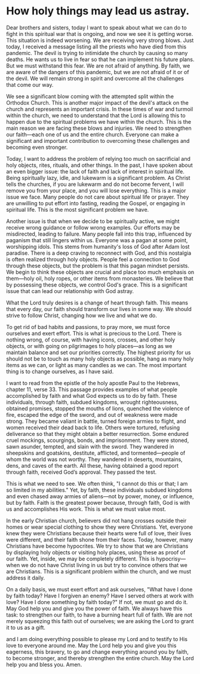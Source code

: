 # How holy things may lead us astray.

Dear brothers and sisters, today I want to speak about what we can do to fight in this spiritual war that is ongoing, and now we see it is getting worse. This situation is indeed worsening. We are receiving very strong blows. Just today, I received a message listing all the priests who have died from this pandemic. The devil is trying to intimidate the church by causing so many deaths. He wants us to live in fear so that he can implement his future plans. But we must withstand this fear. We are not afraid of anything. By faith, we are aware of the dangers of this pandemic, but we are not afraid of it or of the devil. We will remain strong in spirit and overcome all the challenges that come our way.

We see a significant blow coming with the attempted split within the Orthodox Church. This is another major impact of the devil's attack on the church and represents an important crisis. In these times of war and turmoil within the church, we need to understand that the Lord is allowing this to happen due to the spiritual problems we have within the church. This is the main reason we are facing these blows and injuries. We need to strengthen our faith—each one of us and the entire church. Everyone can make a significant and important contribution to overcoming these challenges and becoming even stronger.

Today, I want to address the problem of relying too much on sacrificial and holy objects, rites, rituals, and other things. In the past, I have spoken about an even bigger issue: the lack of faith and lack of interest in spiritual life. Being spiritually lazy, idle, and lukewarm is a significant problem. As Christ tells the churches, if you are lukewarm and do not become fervent, I will remove you from your place, and you will lose everything. This is a major issue we face. Many people do not care about spiritual life or prayer. They are unwilling to put effort into fasting, reading the Gospel, or engaging in spiritual life. This is the most significant problem we have.

Another issue is that when we decide to be spiritually active, we might receive wrong guidance or follow wrong examples. Our efforts may be misdirected, leading to failure. Many people fall into this trap, influenced by paganism that still lingers within us. Everyone was a pagan at some point, worshipping idols. This stems from humanity's loss of God after Adam lost paradise. There is a deep craving to reconnect with God, and this nostalgia is often realized through holy objects. People feel a connection to God through these objects, but the problem is that this pagan mindset persists. We begin to think these objects are crucial and place too much emphasis on them—holy oil, holy ropes, or other items from monasteries. We believe that by possessing these objects, we control God's grace. This is a significant issue that can lead our relationship with God astray.

What the Lord truly desires is a change of heart through faith. This means that every day, our faith should transform our lives in some way. We should strive to follow Christ, changing how we live and what we do.

To get rid of bad habits and passions, to pray more, we must force ourselves and exert effort. This is what is precious to the Lord. There is nothing wrong, of course, with having icons, crosses, and other holy objects, or with going on pilgrimages to holy places—as long as we maintain balance and set our priorities correctly. The highest priority for us should not be to touch as many holy objects as possible, hang as many holy items as we can, or light as many candles as we can. The most important thing is to change ourselves, as I have said.

I want to read from the epistle of the holy apostle Paul to the Hebrews, chapter 11, verse 33. This passage provides examples of what people accomplished by faith and what God expects us to do by faith. These individuals, through faith, subdued kingdoms, wrought righteousness, obtained promises, stopped the mouths of lions, quenched the violence of fire, escaped the edge of the sword, and out of weakness were made strong. They became valiant in battle, turned foreign armies to flight, and women received their dead back to life. Others were tortured, refusing deliverance so that they might obtain a better resurrection. Some endured cruel mockings, scourgings, bonds, and imprisonment. They were stoned, sawn asunder, tempted, and slain with the sword. They wandered in sheepskins and goatskins, destitute, afflicted, and tormented—people of whom the world was not worthy. They wandered in deserts, mountains, dens, and caves of the earth. All these, having obtained a good report through faith, received God’s approval. They passed the test.

This is what we need to see. We often think, "I cannot do this or that; I am so limited in my abilities." Yet, by faith, these individuals subdued kingdoms and even chased away armies of aliens—not by power, money, or influence, but by faith. Faith is the greatest power because, through faith, God is with us and accomplishes His work. This is what we must value most.

In the early Christian church, believers did not hang crosses outside their homes or wear special clothing to show they were Christians. Yet, everyone knew they were Christians because their hearts were full of love, their lives were different, and their faith shone from their faces. Today, however, many Christians have become hypocrites. We try to show that we are Christians by displaying holy objects or visiting holy places, using these as proof of our faith. Yet, inside, we may be completely different. This is hypocrisy—when we do not have Christ living in us but try to convince others that we are Christians. This is a significant problem within the church, and we must address it daily.

On a daily basis, we must exert effort and ask ourselves, "What have I done by faith today? Have I forgiven an enemy? Have I served others at work with love? Have I done something by faith today?" If not, we must go and do it. May God help you and give you the power of faith. We always have this task: to strengthen our faith, to have a burning heart full of faith. We are not merely squeezing this faith out of ourselves; we are asking the Lord to grant it to us as a gift.

and I am doing everything possible to please my Lord and to testify to His love to everyone around me. May the Lord help you and give you this eagerness, this bravery, to go and change everything around you by faith, to become stronger, and thereby strengthen the entire church. May the Lord help you and bless you. Amen.

